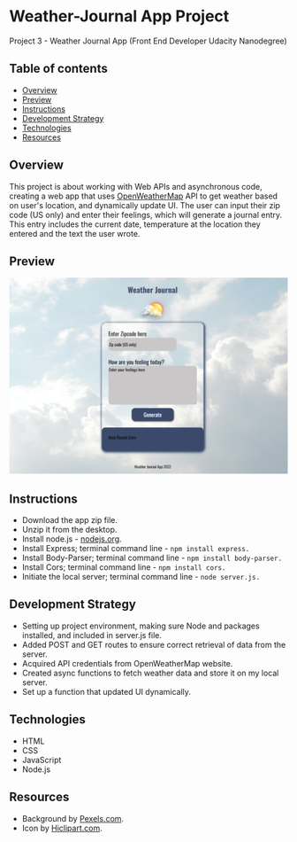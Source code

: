 # Weather-Journal App Project
Project 3 - Weather Journal App (Front End Developer Udacity Nanodegree)

## Table of contents
* [Overview](#overview)
* [Preview](#preview)
* [Instructions](#instructions)
* [Development Strategy](#development-strategy)
* [Technologies](#technologies)
* [Resources](#resources)

## Overview
This project is about working with Web APIs and asynchronous code, creating a web app that uses [OpenWeatherMap](https://openweathermap.org/) API to get weather based on user's location, and dynamically update UI. The user can input their zip code (US only) and enter their feelings, which will generate a journal entry. This entry includes the current date, temperature at the location they entered and the text the user wrote.
	
## Preview
![Weatherapp](website/img/weather-app.png)

## Instructions
* Download the app zip file.
* Unzip it from the desktop.
* Install node.js - [nodejs.org](https://nodejs.org/).
* Install Express; terminal command line - `npm install express.`
* Install Body-Parser; terminal command line - `npm install body-parser.`
* Install Cors; terminal command line - `npm install cors.`  
* Initiate the local server; terminal command line - `node server.js.`

## Development Strategy
* Setting up project environment, making sure Node and packages installed, and included in server.js file.
* Added POST and GET routes to ensure correct retrieval of data from the server.
* Acquired API credentials from OpenWeatherMap website.
* Created async functions to fetch weather data and store it on my local server.
* Set up a function that updated UI dynamically.

## Technologies
* HTML
* CSS
* JavaScript
* Node.js

## Resources
* Background by [Pexels.com](https://www.pexels.com/search/background/).
* Icon by [Hiclipart.com](https://www.hiclipart.com/search?clipart=Icon).